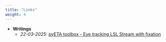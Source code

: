 ```yaml
---
title: "Links"
weight: 4
---
```

<div id="links"></div>

- **Writings**
  - *22-03-2025:* [pyETA toolbox - Eye tracking LSL Stream with fixation](https://vinayin.gitbook.io/pyeta)

